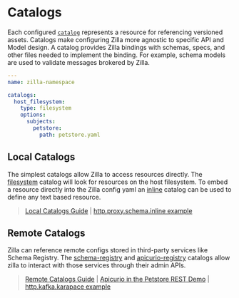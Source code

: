 # Catalogs

Each configured [`catalog`](../reference/config/overview.md#catalogs) represents a resource for referencing versioned assets. Catalogs make configuring Zilla more agnostic to specific API and Model design. A catalog provides Zilla bindings with schemas, specs, and other files needed to implement the binding. For example, schema models are used to validate messages brokered by Zilla.

```yaml
---
name: zilla-namespace

catalogs:
  host_filesystem:
    type: filesystem
    options:
      subjects:
        petstore:
          path: petstore.yaml
```

## Local Catalogs

The simplest catalogs allow Zilla to access resources directly. The [filesystem](../reference/config/catalogs/filesystem.md) catalog will look for resources on the host filesystem. To embed a resource directly into the Zilla config yaml an [inline](../reference/config/catalogs/inline.md) catalog can be used to define any text based resource.

> [Local Catalogs Guide](../how-tos/catalogs/index.md#local-catalogs) | [http.proxy.schema.inline example](https://github.com/aklivity/zilla-examples/tree/main/http.proxy.schema.inline)

## Remote Catalogs

Zilla can reference remote configs stored in third-party services like Schema Registry. The [schema-registry](../reference/config/catalogs/schema-registry.md) and [apicurio-registry](../reference/config/catalogs/apicurio-registry.md) catalogs allow zilla to interact with those services through their admin APIs.

> [Remote Catalogs Guide](../how-tos/catalogs/index.md#remote-catalogs) | [Apicurio in the Petstore REST Demo](https://github.com/aklivity/zilla-demos/tree/main/petstore) | [http.kafka.karapace example](https://github.com/aklivity/zilla-examples/tree/main/http.kafka.karapace)
